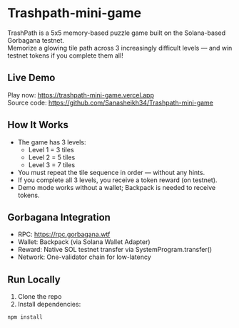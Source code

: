 # Trashpath-mini-game

TrashPath is a 5x5 memory-based puzzle game built on the Solana-based Gorbagana testnet.  
Memorize a glowing tile path across 3 increasingly difficult levels — and win testnet tokens if you complete them all!

## Live Demo

 Play now: https://trashpath-mini-game.vercel.app  
 Source code: https://github.com/Sanasheikh34/Trashpath-mini-game

##  How It Works

- The game has 3 levels:
   - Level 1 = 3 tiles
   - Level 2 = 5 tiles
   - Level 3 = 7 tiles
- You must repeat the tile sequence in order — without any hints.
- If you complete all 3 levels, you receive a token reward (on testnet).
- Demo mode works without a wallet; Backpack is needed to receive tokens.

##  Gorbagana Integration

- RPC: https://rpc.gorbagana.wtf
- Wallet: Backpack (via Solana Wallet Adapter)
- Reward: Native SOL testnet transfer via SystemProgram.transfer()
- Network: One-validator chain for low-latency

##  Run Locally

1. Clone the repo  
2. Install dependencies:

```bash
npm install

